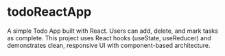 # todoReactApp
A simple Todo App built with React. Users can add, delete, and mark tasks as complete. This project uses React hooks (useState, useReducer) and demonstrates clean, responsive UI with component-based architecture.
